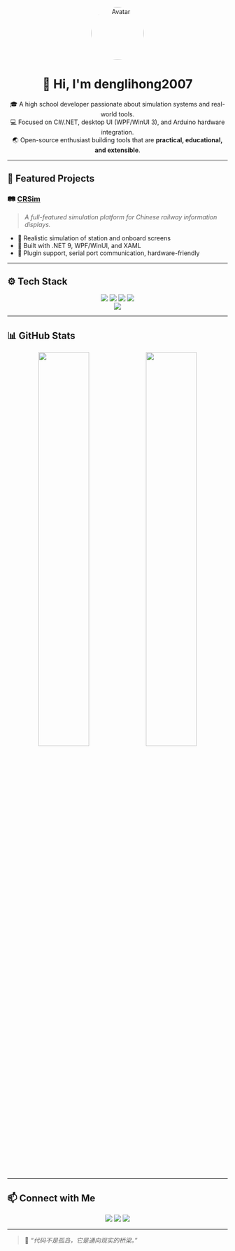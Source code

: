 <p align="center">
  <img src="https://avatars.githubusercontent.com/u/98096191?v=4" width="120" style="border-radius: 50%" alt="Avatar" />
</p>

<h1 align="center">👋 Hi, I'm denglihong2007</h1>

<p align="center">
  🎓 A high school developer passionate about simulation systems and real-world tools.<br/>
  💻 Focused on C#/.NET, desktop UI (WPF/WinUI 3), and Arduino hardware integration.<br/>
  🌏 Open-source enthusiast building tools that are <b>practical, educational, and extensible</b>.
</p>

---

## 🚀 Featured Projects

### 🛤️ [CRSim](https://github.com/denglihong2007/CRSim)
> *A full-featured simulation platform for Chinese railway information displays.*

- 🎯 Realistic simulation of station and onboard screens
- 🧱 Built with .NET 9, WPF/WinUI, and XAML
- 🔌 Plugin support, serial port communication, hardware-friendly

---

## ⚙️ Tech Stack

<p align="center">
  <img src="https://img.shields.io/badge/-C%23-239120?style=flat-square&logo=c-sharp&logoColor=white" />
  <img src="https://img.shields.io/badge/-XAML-0078D7?style=flat-square&logo=windows&logoColor=white" />
  <img src="https://img.shields.io/badge/-Python-3776AB?style=flat-square&logo=python&logoColor=white" />
  <img src="https://img.shields.io/badge/-HTML/CSS-E34F26?style=flat-square&logo=html5&logoColor=white" />
  <br/>
  <img src="https://img.shields.io/badge/Tools-Visual%20Studio%20%7C%20NetBeans%20%7C%20Git-lightgrey?style=flat-square" />
</p>

---

## 📊 GitHub Stats

<p align="center">
  <img src="https://github-readme-stats.vercel.app/api?username=denglihong2007&show_icons=true&theme=tokyonight" width="48%"/>
  <img src="https://github-readme-stats.vercel.app/api/top-langs/?username=denglihong2007&layout=compact&theme=tokyonight" width="48%"/>
</p>

---

## 📫 Connect with Me

<p align="center">
  <a href="https://github.com/denglihong2007"><img src="https://img.shields.io/badge/GitHub-@denglihong2007-181717?style=for-the-badge&logo=github"></a>
  <a href="https://gitee.com/zhupaigu"><img src="https://img.shields.io/badge/Gitee-@denglihong2007-c71d23?style=for-the-badge&logo=gitee"></a>
  <a href="mailto:deliho@foxmail.com"><img src="https://img.shields.io/badge/Email-deliho@foxmail.com-blue?style=for-the-badge&logo=gmail"></a>
</p>

---

> 📝 *“代码不是孤岛，它是通向现实的桥梁。”*
